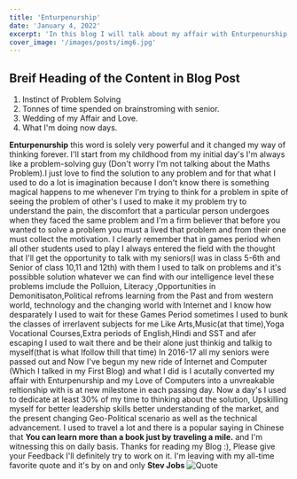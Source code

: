 ```yaml
---
title: 'Enturpenurship'
date: 'January 4, 2022'
excerpt: 'In this blog I will talk about my affair with Enturpenurship.'
cover_image: '/images/posts/img6.jpg'
---
```


## Breif Heading of the Content in Blog Post
1. Instinct of Problem Solving 
2. Tonnes of time spended on brainstroming with senior.
3. Wedding of my Affair and Love.
4. What I'm doing now days.

**Enturpenurship** this word is solely very powerful and it changed my way of thinking forever. I'll start from my childhood from my initial day's I'm always like a problem-solving guy (Don't worry I'm not talking about the Maths Problem).I just love to find the solution to any problem and for that what I used to do a lot is imagination because I don't know there is something magical happens to me whenever I'm trying to think for a problem in spite of seeing the problem of other's I used to make it my problem try to understand the pain, the discomfort that a particular person undergoes when they faced the same problem and I'm a firm believer that before you wanted to solve a problem you must a lived that problem and from their one must collect the motivation. I clearly remember that in games period when all other students used to play I always entered the field with the thought that I'll get the opportunity to talk with my seniors(I was in class 5-6th and Senior of class 10,11 and 12th) with them I used to talk on problems and it's possibble solution whatever we can find with our intelligence level these problems imclude the Polluion, Literacy ,Opportunities in Demonitisaton,Political refroms learning from the Past and from western world, technology and the changing world with Internet and I know how desparately I used to wait for these Games Period sometimes I used to bunk the classes of irrerlavent subjects for me Like Arts,Music(at that time),Yoga Vocational Courses,Extra periods of English,Hindi and SST and afer escaping I used to wait there and be their alone just thinkig and talkig to myself(that is what Ifollow thill that time) In 2016-17 all my seniors were passed out and Now I've begun my new ride of Internet and Computer (Which I talked in my First Blog) and what I did is I acutally converted my affair with Enturpenurship and my Love of Computers into a unvreakable reltionship with is at new milestone in each passing day. Now a day's I used to dedicate at least 30% of my time to thinking about the solution, Upskilling myself for better leadership skills better understanding of the market, and the present changing Geo-Political scenario as well as the technical advancement. I used to travel a lot and there is a popular saying in Chinese that **You can learn more than a book just by traveling a mile.** and I'm witnessing this on daily basis. Thanks for reading my Blog :), Please give your Feedback I'll definitely try to work on it. I'm leaving with my all-time favorite quote and it's by on and only **Stev Jobs**
![Quote](/images/posts/dent.jpg)


